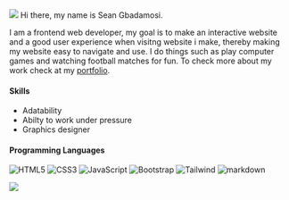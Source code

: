 <img src="https://camo.githubusercontent.com/634aea933c9d3ddd874a575e26236d06a1b3a1ac939eea632a73b354c40df996/68747470733a2f2f63617073756c652d72656e6465722e76657263656c2e6170702f6170693f747970653d776176696e67266865696768743d31303026636f6c6f723d30306666666626746578743d2673656374696f6e3d686561646572" data-canonical-src="https://capsule-render.vercel.app/api?type=waving&amp;height=100&amp;color=00ffff&amp;text=&amp;section=header" style="max-width: 100%;">
Hi there, my name is Sean Gbadamosi.

I am a frontend web developer, my goal is to make an interactive
website and a good user experience when visitng website i make, thereby making my website easy to navigate and use.
I do things such as play computer games and watching football matches for fun.
To check more about my work check at my [portfolio](https://portfolio-1-seven-lemon.vercel.app/).


#### Skills
* Adatability
* Abilty to work under pressure
* Graphics designer

#### Programming Languages
![HTML5](https://img.shields.io/badge/-HTML5-E34F26?style=flat-square&logo=html5&logoColor=white)
![CSS3](https://img.shields.io/badge/-CSS3-1572B6?style=flat-square&logo=css3&logoColor=white)
![JavaScript](https://img.shields.io/badge/-JS-F7DF1E?style=flat-square&logo=JavaScript&logoColor=white)
![Bootstrap](https://img.shields.io/badge/-Bootstrap-7952B3?style=flat-square&logo=bootstrap&logoColor=white)
![Tailwind](https://img.shields.io/badge/-tailwind-06B6D4?style=flat-square&logo=tailwind-css&logoColor=white)
![markdown](https://img.shields.io/badge/-markdown-000000?style=flat-square&logo=markdown&logoColor=white)

<img src="https://camo.githubusercontent.com/3d6557fc6a6869b680c3bc0e4755fda87aa5591d2d6f9f9c9a1961993e58d1f8/68747470733a2f2f63617073756c652d72656e6465722e76657263656c2e6170702f6170693f747970653d776176696e67266865696768743d31303026636f6c6f723d30306666666626746578743d2673656374696f6e3d666f6f746572" data-canonical-src="https://capsule-render.vercel.app/api?type=waving&amp;height=100&amp;color=00ffff&amp;text=&amp;section=footer" style="max-width: 100%;">
